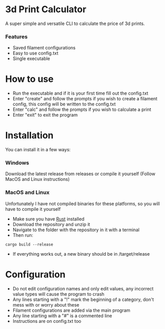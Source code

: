 # 3d Print Calculator
A super simple and versatile CLI to calculate the price of 3d prints.  
### Features
- Saved filament configurations
- Easy to use config.txt
- Single executable
# How to use
- Run the executable and if it is your first time fill out the config.txt
- Enter "create" and follow the prompts if you wish to create a filament config, this config will be written to the config.txt
- Enter "calc" and follow the prompts if you wish to calculate a print
- Enter "exit" to exit the program
# Installation
You can install it in a few ways:
### Windows
Download the latest release from releases or compile it yourself (Follow MacOS and Linux instructions)
### MacOS and Linux
Unfortunately I have not compiled binaries for these platforms, so you will have to compile it yourself  
- Make sure you have [Rust](https://rustup.rs/ "Rustup link") installed
- Download the repository and unzip it
- Navigate to the folder with the repository in it with a terminal
- Then run:
```
cargo build --release
```
- If everything works out, a new binary should be in /target/release
# Configuration
- Do not edit configuration names and only edit values, any incorrect value types will cause the program to crash
- Any lines starting with a "!" mark the beginning of a category, don't mess with or worry about these
- Filament configurations are added via the main program
- Any line starting with a "#" is a commented line
- Instructions are on config.txt too
